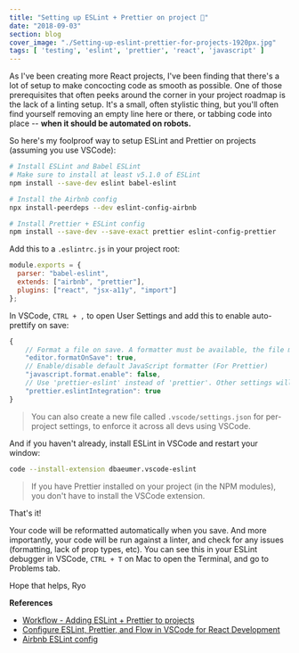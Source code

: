 ```yaml
---
title: "Setting up ESLint + Prettier on project 🔏"
date: "2018-09-03"
section: blog
cover_image: "./Setting-up-eslint-prettier-for-projects-1920px.jpg"
tags: [ 'testing', 'eslint', 'prettier', 'react', 'javascript' ]
---
```


As I've been creating more React projects, I've been finding that there's a lot of setup to make concocting code as smooth as possible. One of those prerequisites that often peeks around the corner in your project roadmap is the lack of a linting setup. It's a small, often stylistic thing, but you'll often find yourself removing an empty line here or there, or tabbing code into place -- **when it should be automated on robots.** 

So here's my foolproof way to setup ESLint and Prettier on projects (assuming you use VSCode):

```bash
# Install ESLint and Babel ESLint
# Make sure to install at least v5.1.0 of ESLint
npm install --save-dev eslint babel-eslint

# Install the Airbnb config
npx install-peerdeps --dev eslint-config-airbnb

# Install Prettier + ESLint config
npm install --save-dev --save-exact prettier eslint-config-prettier
```

Add this to a `.eslintrc.js` in your project root:

```js
module.exports = {
  parser: "babel-eslint",
  extends: ["airbnb", "prettier"],
  plugins: ["react", "jsx-a11y", "import"]
};
```

In VSCode, `CTRL + ,` to open User Settings and add this to enable auto-prettify on save:

```js
{
    // Format a file on save. A formatter must be available, the file must not be auto-saved, and editor must not be shutting down.
    "editor.formatOnSave": true,
    // Enable/disable default JavaScript formatter (For Prettier)
    "javascript.format.enable": false,
    // Use 'prettier-eslint' instead of 'prettier'. Other settings will only be fallbacks in case they could not be inferred from eslint rules.
    "prettier.eslintIntegration": true
}
```

> You can also create a new file called `.vscode/settings.json` for per-project settings, to enforce it across all devs using VSCode.

And if you haven't already, install ESLint in VSCode and restart your window:

```bash
code --install-extension dbaeumer.vscode-eslint
```

> If you have Prettier installed on your project (in the NPM modules), you don't have to install the VSCode extension.

That's it! 

Your code will be reformatted automatically when you save. And more importantly, your code will be run against a linter, and check for any issues (formatting, lack of prop types, etc). You can see this in your ESLint debugger in VSCode, `CTRL + T` on Mac to open the Terminal, and go to Problems tab.

Hope that helps,
Ryo

**References**

* [Workflow - Adding ESLint + Prettier to projects](https://gist.github.com/whoisryosuke/1bf81f43a79d2f93f5ba45cb4fe3a0a6)
* [Configure ESLint, Prettier, and Flow in VSCode for React Development](https://medium.com/@sgroff04/configure-eslint-prettier-and-flow-in-vs-code-for-react-development-c9d95db07213)
* [Airbnb ESLint config](https://github.com/airbnb/javascript/tree/master/packages/eslint-config-airbnb#eslint-config-airbnb-1)